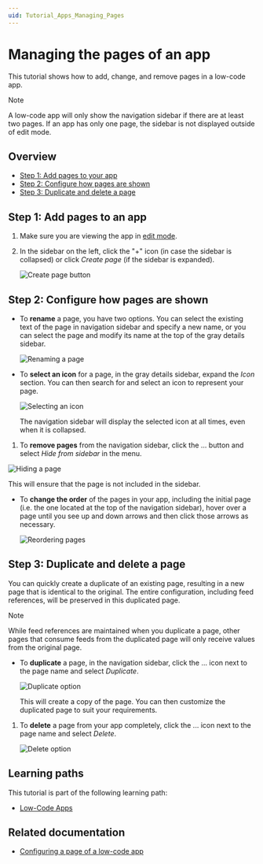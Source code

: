 ```yaml
---
uid: Tutorial_Apps_Managing_Pages
---
```

# Managing the pages of an app

This tutorial shows how to add, change, and remove pages in a low-code app.

> [!NOTE]
> A low-code app will only show the navigation sidebar if there are at least two pages. If an app has only one page, the sidebar is not displayed outside of edit mode.

## Overview

- [Step 1: Add pages to your app](#step-1-add-pages-to-an-app)
- [Step 2: Configure how pages are shown](#step-2-configure-how-pages-are-shown)
- [Step 3: Duplicate and delete a page](#step-3-duplicate-and-delete-a-page)

## Step 1: Add pages to an app

1. Make sure you are viewing the app in [edit mode](xref:Tutorial_Apps_Edit_Existing_App#step-1-edit-the-latest-version-of-your-app).

1. In the sidebar on the left, click the "+" icon (in case the sidebar is collapsed) or click *Create page* (if the sidebar is expanded).

   ![Create page button](~/user-guide/images/PageAdd.png)

## Step 2: Configure how pages are shown

- To **rename** a page, you have two options. You can select the existing text of the page in navigation sidebar and specify a new name, or you can select the page and modify its name at the top of the gray details sidebar.

  ![Renaming a page](~/user-guide/images/PageRename.png)

- To **select an icon** for a page, in the gray details sidebar, expand the *Icon* section. You can then search for and select an icon to represent your page.

  ![Selecting an icon](~/user-guide/images/PageIcon.png)

  The navigation sidebar will display the selected icon at all times, even when it is collapsed.

1. To **remove pages** from the navigation sidebar, click the ... button and select *Hide from sidebar* in the menu.

  ![Hiding a page](~/user-guide/images/PageHideFromSidebar.png)

  This will ensure that the page is not included in the sidebar.

- To **change the order** of the pages in your app, including the initial page (i.e. the one located at the top of the navigation sidebar), hover over a page until you see up and down arrows and then click those arrows as necessary.

  ![Reordering pages](~/user-guide/images/PageReorder.png)

## Step 3: Duplicate and delete a page

You can quickly create a duplicate of an existing page, resulting in a new page that is identical to the original. The entire configuration, including feed references, will be preserved in this duplicated page.

> [!NOTE]
> While feed references are maintained when you duplicate a page, other pages that consume feeds from the duplicated page will only receive values from the original page.

- To **duplicate** a page, in the navigation sidebar, click the ... icon next to the page name and select *Duplicate*.

  ![Duplicate option](~/user-guide/images/PageDuplicate.png)

  This will create a copy of the page. You can then customize the duplicated page to suit your requirements.

1. To **delete** a page from your app completely, click the ... icon next to the page name and select *Delete*.

   ![Delete option](~/user-guide/images/PageDelete.png)

## Learning paths

This tutorial is part of the following learning path:

- [Low-Code Apps](xref:Tutorial_Apps)

## Related documentation

- [Configuring a page of a low-code app](xref:LowCodeApps_page_config)
